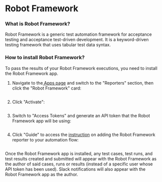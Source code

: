 # Robot Framework

### What is Robot Framework?

Robot Framework is a generic test automation framework for acceptance testing and acceptance test-driven development. It is a keyword-driven testing framework that uses tabular test data syntax.

### How to install Robot Framework?

To pass the results of your Robot Framework executions, you need to install the Robot Framework app.

1.  Navigate to the[ Apps page](https://app.qase.io/apps) and switch to the "Reporters" section, then click the "Robot Framework" card:



    <figure><img src="https://downloads.intercomcdn.com/i/o/658648827/26be50eb81ff9c54002d29ae/image.png" alt=""><figcaption></figcaption></figure>
2.  Click "Activate":



    <figure><img src="https://downloads.intercomcdn.com/i/o/658649256/85a59230b7a245c82a8fe926/image.png" alt=""><figcaption></figcaption></figure>
3.  Switch to "Access Tokens" and generate an API token that the Robot Framework app will be using:



    <figure><img src="https://downloads.intercomcdn.com/i/o/658649980/9a2fbedd5245e651ab812f58/image.png" alt=""><figcaption></figcaption></figure>
4.  Click "Guide" to access the [instruction](https://github.com/qase-tms/qase-python/tree/main/qase-robotframework) on adding the Robot Framework reporter to your automation flow:



    <figure><img src="https://downloads.intercomcdn.com/i/o/658651438/de445dfe35a86413aa9f62a3/image.png" alt=""><figcaption></figcaption></figure>

Once the Robot Framework app is installed, any test cases, test runs, and test results created and submitted will appear with the Robot Framework as the author of said cases, runs or results (instead of a specific user whose API token has been used). Slack notifications will also appear with the Robot Framework app as the author.

